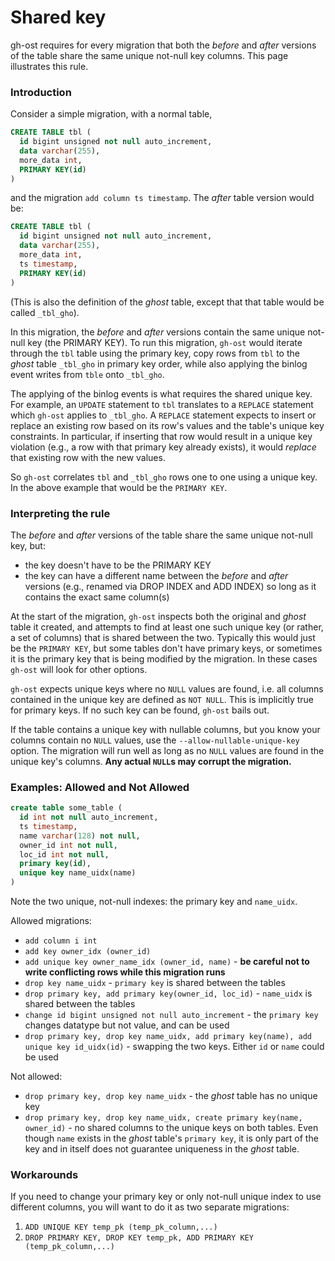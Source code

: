 # Shared key

gh-ost requires for every migration that both the _before_ and _after_ versions of the table share the same unique not-null key columns. This page illustrates this rule.

### Introduction

Consider a simple migration, with a normal table,

```sql
CREATE TABLE tbl (
  id bigint unsigned not null auto_increment,
  data varchar(255),
  more_data int,
  PRIMARY KEY(id)
)
```

and the migration `add column ts timestamp`. The _after_ table version would be:

```sql
CREATE TABLE tbl (
  id bigint unsigned not null auto_increment,
  data varchar(255),
  more_data int,
  ts timestamp,
  PRIMARY KEY(id)
)
```

(This is also the definition of the _ghost_ table, except that that table would be called `_tbl_gho`). 

In this migration, the _before_ and _after_ versions contain the same unique not-null key (the PRIMARY KEY). To run this migration, `gh-ost` would iterate through the `tbl` table using the primary key, copy rows from `tbl` to the _ghost_ table `_tbl_gho` in primary key order, while also applying the binlog event writes from `tble` onto `_tbl_gho`.

The applying of the binlog events is what requires the shared unique key. For example, an `UPDATE` statement to `tbl` translates to a `REPLACE` statement which `gh-ost` applies to `_tbl_gho`. A `REPLACE` statement expects to insert or replace an existing row based on its row's values and the table's unique key constraints. In particular, if inserting that row would result in a unique key violation (e.g., a row with that primary key already exists), it would _replace_ that existing row with the new values.

So `gh-ost` correlates `tbl` and `_tbl_gho` rows one to one using a unique key. In the above example that would be the `PRIMARY KEY`.

### Interpreting the rule

The _before_ and _after_ versions of the table share the same unique not-null key, but:
- the key doesn't have to be the PRIMARY KEY
- the key can have a different name between the _before_ and _after_ versions (e.g., renamed via DROP INDEX and ADD INDEX) so long as it contains the exact same column(s)

At the start of the migration, `gh-ost` inspects both the original and _ghost_ table it created, and attempts to find at least one such unique key (or rather, a set of columns) that is shared between the two. Typically this would just be the `PRIMARY KEY`, but some tables don't have primary keys, or sometimes it is the primary key that is being modified by the migration. In these cases `gh-ost` will look for other options.

`gh-ost` expects unique keys where no `NULL` values are found, i.e. all columns contained in the unique key are defined as `NOT NULL`. This is implicitly true for primary keys. If no such key can be found, `gh-ost` bails out. 

If the table contains a unique key with nullable columns, but you know your columns contain no `NULL` values, use the `--allow-nullable-unique-key` option. The migration will run well as long as no `NULL` values are found in the unique key's columns. **Any actual `NULL`s may corrupt the migration.**

### Examples: Allowed and Not Allowed

```sql
create table some_table (
  id int not null auto_increment,
  ts timestamp,
  name varchar(128) not null,
  owner_id int not null,
  loc_id int not null,
  primary key(id),
  unique key name_uidx(name)
)
```

Note the two unique, not-null indexes: the primary key and `name_uidx`.

Allowed migrations:

- `add column i int`
- `add key owner_idx (owner_id)`
- `add unique key owner_name_idx (owner_id, name)` - **be careful not to write conflicting rows while this migration runs**
- `drop key name_uidx` - `primary key` is shared between the tables
- `drop primary key, add primary key(owner_id, loc_id)` - `name_uidx` is shared between the tables
- `change id bigint unsigned not null auto_increment` - the `primary key` changes datatype but not value, and can be used
- `drop primary key, drop key name_uidx, add primary key(name), add unique key id_uidx(id)` - swapping the two keys. Either `id` or `name` could be used

Not allowed:

- `drop primary key, drop key name_uidx` - the _ghost_ table has no unique key
- `drop primary key, drop key name_uidx, create primary key(name, owner_id)` - no shared columns to the unique keys on both tables. Even though `name` exists in the _ghost_ table's `primary key`, it is only part of the key and in itself does not guarantee uniqueness in the _ghost_ table.


### Workarounds

If you need to change your primary key or only not-null unique index to use different columns, you will want to do it as two separate migrations:
1. `ADD UNIQUE KEY temp_pk (temp_pk_column,...)`
1. `DROP PRIMARY KEY, DROP KEY temp_pk, ADD PRIMARY KEY (temp_pk_column,...)`
